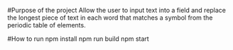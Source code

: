 #Purpose of the project
  Allow the user to input text into a field and replace the longest piece of text in each word that matches a symbol from the periodic table of elements.

#How to run
  npm install
  npm run build
  npm start

